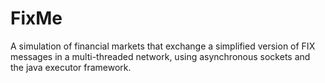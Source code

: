 # FixMe
A simulation of financial markets that exchange a simplified version of FIX messages in a multi-threaded network, using asynchronous sockets and the java executor framework.

